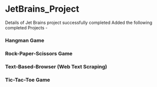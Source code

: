 # JetBrains_Project
Details of Jet Brains project successfully completed
Added the following completed Projects -

### Hangman Game
### Rock-Paper-Scissors Game
### Text-Based-Browser (Web Text Scraping)
### Tic-Tac-Toe Game
